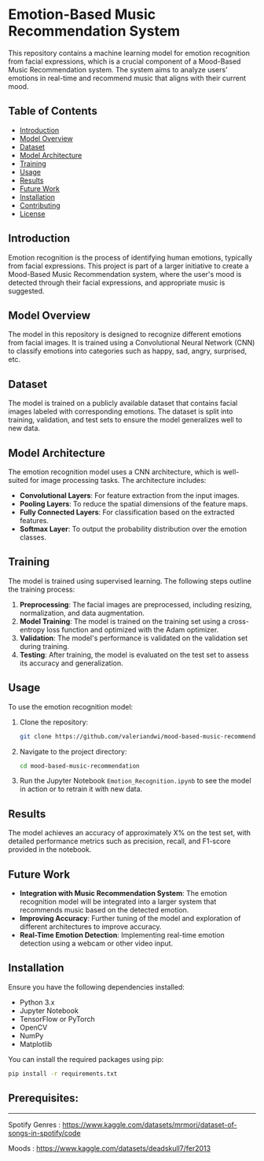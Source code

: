 # Emotion-Based Music Recommendation System

This repository contains a machine learning model for emotion recognition from facial expressions, which is a crucial component of a Mood-Based Music Recommendation system. The system aims to analyze users' emotions in real-time and recommend music that aligns with their current mood.

## Table of Contents

- [Introduction](#introduction)
- [Model Overview](#model-overview)
- [Dataset](#dataset)
- [Model Architecture](#model-architecture)
- [Training](#training)
- [Usage](#usage)
- [Results](#results)
- [Future Work](#future-work)
- [Installation](#installation)
- [Contributing](#contributing)
- [License](#license)

## Introduction

Emotion recognition is the process of identifying human emotions, typically from facial expressions. This project is part of a larger initiative to create a Mood-Based Music Recommendation system, where the user's mood is detected through their facial expressions, and appropriate music is suggested.

## Model Overview

The model in this repository is designed to recognize different emotions from facial images. It is trained using a Convolutional Neural Network (CNN) to classify emotions into categories such as happy, sad, angry, surprised, etc.

## Dataset

The model is trained on a publicly available dataset that contains facial images labeled with corresponding emotions. The dataset is split into training, validation, and test sets to ensure the model generalizes well to new data.

## Model Architecture

The emotion recognition model uses a CNN architecture, which is well-suited for image processing tasks. The architecture includes:

- **Convolutional Layers**: For feature extraction from the input images.
- **Pooling Layers**: To reduce the spatial dimensions of the feature maps.
- **Fully Connected Layers**: For classification based on the extracted features.
- **Softmax Layer**: To output the probability distribution over the emotion classes.

## Training

The model is trained using supervised learning. The following steps outline the training process:

1. **Preprocessing**: The facial images are preprocessed, including resizing, normalization, and data augmentation.
2. **Model Training**: The model is trained on the training set using a cross-entropy loss function and optimized with the Adam optimizer.
3. **Validation**: The model's performance is validated on the validation set during training.
4. **Testing**: After training, the model is evaluated on the test set to assess its accuracy and generalization.

## Usage

To use the emotion recognition model:

1. Clone the repository:
    ```bash
    git clone https://github.com/valeriandwi/mood-based-music-recommendation.git
    ```
2. Navigate to the project directory:
    ```bash
    cd mood-based-music-recommendation
    ```
3. Run the Jupyter Notebook `Emotion_Recognition.ipynb` to see the model in action or to retrain it with new data.

## Results

The model achieves an accuracy of approximately X% on the test set, with detailed performance metrics such as precision, recall, and F1-score provided in the notebook.

## Future Work

- **Integration with Music Recommendation System**: The emotion recognition model will be integrated into a larger system that recommends music based on the detected emotion.
- **Improving Accuracy**: Further tuning of the model and exploration of different architectures to improve accuracy.
- **Real-Time Emotion Detection**: Implementing real-time emotion detection using a webcam or other video input.

## Installation

Ensure you have the following dependencies installed:

- Python 3.x
- Jupyter Notebook
- TensorFlow or PyTorch
- OpenCV
- NumPy
- Matplotlib

You can install the required packages using pip:

```bash
pip install -r requirements.txt
```

## Prerequisites:

---

Spotify Genres : https://www.kaggle.com/datasets/mrmorj/dataset-of-songs-in-spotify/code

Moods : https://www.kaggle.com/datasets/deadskull7/fer2013
